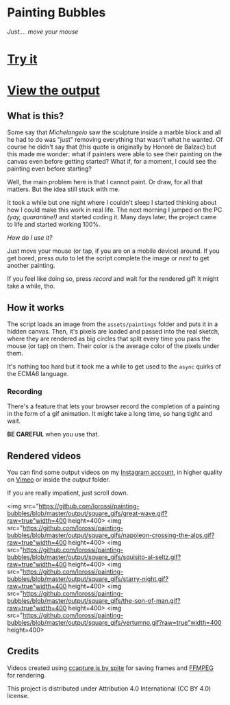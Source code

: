 # Painting Bubbles
*Just.... move your mouse*
# [Try it](https://lorenzoros.si/painting-bubbles/)
# [View the output](https://vimeo.com/489603112)

## What is this?
Some say that *Michelangelo* saw the sculpture inside a marble block and all he had to do was "just" removing everything that wasn't what he wanted. Of course he didn't say that (this quote is originally by Honorè de Balzac) but this made me wonder: what if painters were able to see their painting on the canvas even before getting started? What if, for a moment, I could see the painting even before starting?

Well, the main problem here is that I cannot paint. Or draw, for all that matters. But the idea still stuck with me.

It took a while but one night where I couldn't sleep I started thinking about how I could make this work in real life. The next morning I jumped on the PC *(yay, quarantine!)* and started coding it. Many days later, the project came to life and started working 100%.

*How do I use it?*

Just move your mouse (or tap, if you are on a mobile device) around. If you get bored, press *auto* to let the script complete the image or *next* to get another painting.

If you feel like doing so, press *record* and wait for the rendered gif! It might take a while, tho.

## How it works
The script loads an image from the `assets/paintings` folder and puts it in a hidden canvas. Then, it's pixels are loaded and passed into the real sketch, where they are rendered as big circles that split every time you pass the mouse (or tap) on them. Their color is the average color of the pixels under them.

It's nothing too hard but it took me a while to get used to the `async` quirks of the ECMA6 language.

### Recording
There's a feature that lets your browser record the completion of a painting in the form of a gif animation. It might take a long time, so hang tight and wait.

**BE CAREFUL** when you use that.

## Rendered videos
You can find some output videos on my [Instagram account](https://www.instagram.com/lorossi97/), in higher quality on [Vimeo](https://vimeo.com/489603112) or inside the *output* folder.

If you are really impatient, just scroll down.

<img src="https://github.com/lorossi/painting-bubbles/blob/master/output/square_gifs/great-wave.gif?raw=true"width=400 height=400></img>
<img src="https://github.com/lorossi/painting-bubbles/blob/master/output/square_gifs/napoleon-crossing-the-alps.gif?raw=true"width=400 height=400></img>
<img src="https://github.com/lorossi/painting-bubbles/blob/master/output/square_gifs/squisito-al-seltz.gif?raw=true"width=400 height=400></img>
<img src="https://github.com/lorossi/painting-bubbles/blob/master/output/square_gifs/starry-night.gif?raw=true"width=400 height=400></img>
<img src="https://github.com/lorossi/painting-bubbles/blob/master/output/square_gifs/the-son-of-man.gif?raw=true"width=400 height=400></img>
<img src="https://github.com/lorossi/painting-bubbles/blob/master/output/square_gifs/vertumno.gif?raw=true"width=400 height=400></img>

## Credits
Videos created using [ccapture.js by spite](https://github.com/spite/ccapture.js/) for saving frames and [FFMPEG](https://ffmpeg.org/) for rendering.

This project is distributed under Attribution 4.0 International (CC BY 4.0) license.
